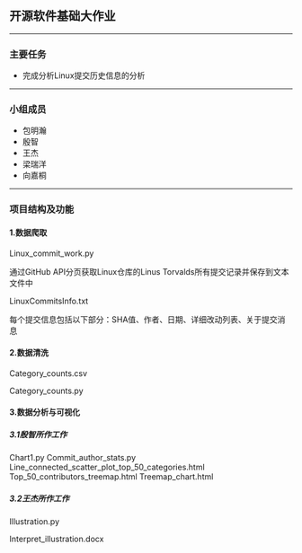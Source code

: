 ## **开源软件基础大作业**

---

### **主要任务**

* 完成分析Linux提交历史信息的分析
---

### **小组成员**

* 包明瀚
* 殷智
* 王杰
* 梁瑞洋
* 向嘉桐

---

### **项目结构及功能**

#### 1.数据爬取

Linux_commit_work.py

通过GitHub API分页获取Linux仓库的Linus  Torvalds所有提交记录并保存到文本文件中

LinuxCommitsInfo.txt

每个提交信息包括以下部分：SHA值、作者、日期、详细改动列表、关于提交消息

#### 2.数据清洗

Category_counts.csv

Category_counts.py

#### 3.数据分析与可视化

##### 3.1殷智所作工作

Chart1.py
Commit_author_stats.py
Line_connected_scatter_plot_top_50_categories.html
Top_50_contributors_treemap.html
Treemap_chart.html

##### 3.2王杰所作工作

Illustration.py 

Interpret_illustration.docx


